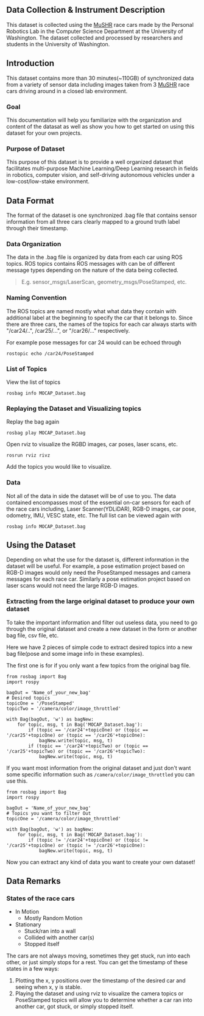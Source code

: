 
##  Data Collection & Instrument Description 

This dataset is collected using the [MuSHR](mushr.io) race cars made by the Personal Robotics Lab in the Computer Science Department at the University of Washington. The dataset collected and processed by researchers and students in the University of Washington. 

## Introduction

This dataset contains more than 30 minutes(~110GB) of synchronized data from a variety of sensor data including images taken from 3 [MuSHR](mushr.io) race cars driving around in a closed lab environment. 

### Goal 
This documentation will help you familiarize with the organization and content of the datasat as well as show you how to get started on using this dataset for your own projects.

### Purpose of Dataset 

This purpose of this dataset is to provide a well organized dataset that facilitates multi-purpose Machine Learning/Deep Learning research in fields in robotics, computer vision, and self-driving autonomous vehicles under a low-cost/low-stake environment.

## Data Format 

The format of the dataset is one synchronized .bag file that contains sensor information from all three cars clearly mapped to a ground truth label through their timestamp.


### Data Organization 

The data in the .bag file is organized by data from each car using ROS topics. ROS topics contains ROS messages with can be of different message types depending on the nature of the data being collected.

>E.g. sensor_msgs/LaserScan, geometry_msgs/PoseStamped, etc.

### Naming Convention

The ROS topics are named mostly what what data they contain with additional label at the beginning to specify the car that it belongs to. Since there are three cars, the names of the topics for each car always starts with "/car24/..", /car25/...",  or "/car26/..." respectively. 

For example pose messages for car 24 would can be echoed through

    rostopic echo /car24/PoseStamped

### List of Topics 

View the list of topics  

    rosbag info MOCAP_Dataset.bag

### Replaying the Dataset and Visualizing topics 

Replay the bag again 

    rosbag play MOCAP_Dataset.bag

Open rviz to visualize the RGBD images, car poses, laser scans, etc.

    rosrun rviz rivz

Add the topics you would like to visualize. 

### Data 

Not all of the data in side the dataset will be of use to you. The data contained encompasses most of the essential on-car sensors for each of the race cars including, Laser Scanner(YDLiDAR), RGB-D images, car pose, odometry, IMU, VESC state, etc. The full list can be viewed again with 

    rosbag info MOCAP_Dataset.bag


## Using the Dataset

Depending on what the use for the dataset is, different information in the dataset will be useful. For example, a pose estimation project based on RGB-D images would only need the PoseStamped messages and camera messages for each race car. Similarly a pose estimation project based on laser scans would not need the large RGB-D images. 

### Extracting from the large original dataset to produce your own dataset 

To take the important information and filter out useless data, you need to go through the original dataset and create a new dataset in the form or another bag file, csv file, etc. 

Here we have 2 pieces of simple code to extract desired topics into a new bag file(pose and some image info in these examples). 

The first one is for if you only want a few topics from the original bag file. 

	from rosbag import Bag 
	import rospy  
	
	bagOut = 'Name_of_your_new_bag'
	# Desired topics
	topicOne = '/PoseStamped'
	topicTwo = '/camera/color/image_throttled'
	
	with Bag(bagOut, 'w') as bagNew:
		for topic, msg, t in Bag('MOCAP_Dataset.bag'):
			if (topic == '/car24'+topicOne) or (topic == '/car25'+topicOne) or (topic == '/car26'+topicOne):
				bagNew.write(topic, msg, t)
			if (topic == '/car24'+topicTwo) or (topic == '/car25'+topicTwo) or (topic == '/car26'+topicTwo):
				bagNew.write(topic, msg, t)
				
If you want most information from the original dataset and just don't want some specific information such as `/camera/color/image_throttled` you can use this.

	from rosbag import Bag 
	import rospy  
	
	bagOut = 'Name_of_your_new_bag'
	# Topics you want to filter Out
	topicOne = '/camera/color/image_throttled'
	
	with Bag(bagOut, 'w') as bagNew:
		for topic, msg, t in Bag('MOCAP_Dataset.bag'):
			if (topic != '/car24'+topicOne) or (topic != '/car25'+topicOne) or (topic != '/car26'+topicOne):
				bagNew.write(topic, msg, t)
			

Now you can extract any kind of data you want to create your own dataset!

## Data Remarks

### States of the race cars 

- In Motion
	- Mostly Random Motion 
- Stationary 
	- Stuck/ran into a wall
	- Collided with another car(s)
	- Stopped itself

The cars are not always moving, sometimes they get stuck, run into each other, or just simply stops for a rest. You can get the timestamp of these states in a few ways:
1. Plotting the x, y positions over the timestamp of the desired car and seeing when x, y is stable.  
2. Playing the dataset and using rviz to visualize the camera topics or PoseStamped topics will allow you to determine whether a car ran into another car, got stuck, or simply stopped itself. 









